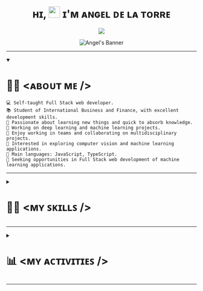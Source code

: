 <h1 align="center">
  ʜɪ, <img src="https://media.giphy.com/media/hvRJCLFzcasrR4ia7z/giphy.gif" width="30"> ɪ'ᴍ ᴀɴɢᴇʟ ᴅᴇ ʟᴀ ᴛᴏʀʀᴇ
</h1>
  
<p align="center">
  <a href="https://github.com/DenverCoder1/readme-typing-svg">
    <img src="https://readme-typing-svg.herokuapp.com?lines=Computer+Science+Student;Full+Stack+Web+Developer;Freelancer;DS%20|%20AI%20|%20ML%20Enthusiastic;Always%20learning%20new%20things&center=true&width=380&height=45">
  </a>
</p>
  
<p align="center">
  <img src="https://www.iangeldelatorre.com/img/hero.jpeg" alt="Angel's Banner">
</p>
  
<hr>
  
<details open="">
  <summary>
    <h1> 🧑‍💻 <ᴀʙᴏᴜᴛ ᴍᴇ /> </h1>
  </summary>
      
  ```
  💻 Self-taught Full Stack web developer.
  📚 Student of International Business and Finance, with excellent development skills.
  📝 Passionate about learning new things and quick to absorb knowledge.
  🔬 Working on deep learning and machine learning projects.
  🤝 Enjoy working in teams and collaborating on multidisciplinary projects.
  🌱 Interested in exploring computer vision and machine learning applications.
  🌟 Main languages: JavaScript, TypeScript.
  🚀 Seeking opportunities in Full Stack web development of machine learning applications.
  ```
</details>
  
<hr>
  
<details>
  <summary>
    <h1> 🤹‍♂️ <ᴍʏ ꜱᴋɪʟʟꜱ /> </h1>
  </summary>
    
  ## - ʟᴀɴɢᴜᴀɢᴇ
  [![](https://skillicons.dev/icons?i=html,css,js,ts,php)](https://skillicons.dev)
  
  ## - ᴛᴇᴄʜɴᴏʟᴏɢɪᴇꜱ
  
  [![technologies](https://skillicons.dev/icons?i=cloudflare,vercel,react,nodejs,nextjs,astro,vite,express,nest,laravel,prisma,postgres,mongodb,mysql,pug,tailwind)](https://skillicons.dev)
  
  ## - ꜱᴏꜰᴛᴡᴀʀᴇ
  
  [![software](https://skillicons.dev/icons?i=docker,figma,notion,ps,postman,powershell,visualstudio,vscode,windows,apple)](https://skillicons.dev)
  
  ## - ᴍʏ ꜰᴀᴠᴏʀɪᴛᴇ ꜱᴛᴀᴄᴋ
  
  [![mystack1](https://skillicons.dev/icons?i=nextjs,prisma,postgres,tailwind)](https://skillicons.dev)

  <br>
  <br>

  [![mystack2](https://skillicons.dev/icons?i=mongodb,express,react,nodejs)](https://skillicons.dev)
  
</details>
  
<hr>
  
<details>
  <summary>
    <h1> 📊 <ᴍʏ ᴀᴄᴛɪᴠɪᴛɪᴇꜱ /> </h1>
  </summary>
</details>

<hr>
